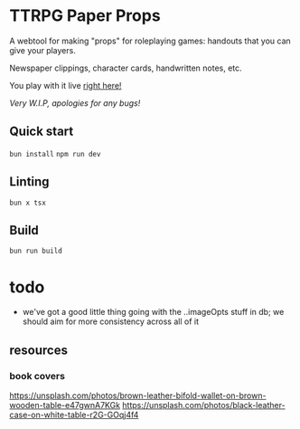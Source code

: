 # TTRPG Paper Props

A webtool for making "props" for roleplaying games: handouts that you can give your players.

Newspaper clippings, character cards, handwritten notes, etc.

You play with it live [right here!](https://handouts.tomg.cool/)

_Very W.I.P, apologies for any bugs!_

## Quick start

`bun install`
`npm run dev`

## Linting

`bun x tsx`

## Build

`bun run build`

# todo

- we've got a good little thing going with the ..imageOpts stuff in db; we should aim for more consistency across all of it

## resources

### book covers

https://unsplash.com/photos/brown-leather-bifold-wallet-on-brown-wooden-table-e47gwnA7KGk
https://unsplash.com/photos/black-leather-case-on-white-table-r2G-GOqj4f4

